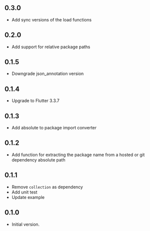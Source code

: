 ## 0.3.0

- Add sync versions of the load functions

## 0.2.0

- Add support for relative package paths

## 0.1.5

- Downgrade json_annotation version

## 0.1.4

- Upgrade to Flutter 3.3.7

## 0.1.3

- Add absolute to package import converter

## 0.1.2

- Add function for extracting the package name from a hosted or git dependency absolute path

## 0.1.1

- Remove `collection` as dependency
- Add unit test
- Update example

## 0.1.0

- Initial version.
